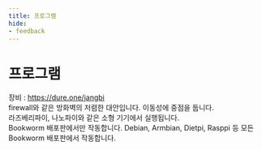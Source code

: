 ```yaml
---
title: 프로그램
hide:
- feedback
---
```


# 프로그램

장비 : https://dure.one/jangbi<br/>
firewall와 같은 방화벽의 저렴한 대안입니다. 이동성에 중점을 둡니다. <br/>
라즈베리파이, 나노파이와 같은 소형 기기에서 실행됩니다. <br/>
Bookworm 배포판에서만 작동합니다. Debian, Armbian, Dietpi, Rasppi 등 모든 Bookworm 배포판에서 작동합니다. <br/>

